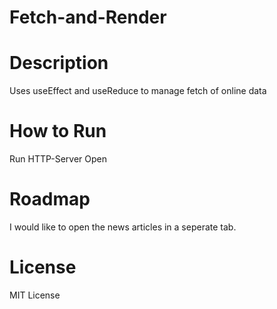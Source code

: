 # Fetch-and-Render

# Description
Uses useEffect and useReduce to manage fetch of online data

# How to Run
Run HTTP-Server
Open 

# Roadmap
I would like to open the news articles in a seperate tab.

# License
MIT License
